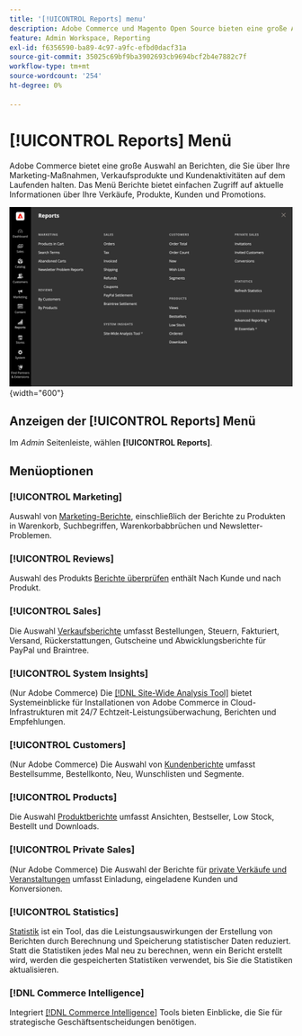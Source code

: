 ```yaml
---
title: '[!UICONTROL Reports] menu'
description: Adobe Commerce und Magento Open Source bieten eine große Auswahl an Berichten, die Sie über Ihre Marketing-Maßnahmen, Verkaufsprodukte und Kundenaktivitäten auf dem Laufenden halten.
feature: Admin Workspace, Reporting
exl-id: f6356590-ba89-4c97-a9fc-efbd0dacf31a
source-git-commit: 35025c69bf9ba3902693cb9694bcf2b4e7882c7f
workflow-type: tm+mt
source-wordcount: '254'
ht-degree: 0%

---
```


# [!UICONTROL Reports] Menü

Adobe Commerce bietet eine große Auswahl an Berichten, die Sie über Ihre Marketing-Maßnahmen, Verkaufsprodukte und Kundenaktivitäten auf dem Laufenden halten. Das Menü Berichte bietet einfachen Zugriff auf aktuelle Informationen über Ihre Verkäufe, Produkte, Kunden und Promotions.

![Menü Berichte](./assets/overview.png){width="600"}

## Anzeigen der [!UICONTROL Reports] Menü

Im _Admin_ Seitenleiste, wählen **[!UICONTROL Reports]**.

## Menüoptionen

### [!UICONTROL Marketing]

Auswahl von [Marketing-Berichte](marketing-reports.md), einschließlich der Berichte zu Produkten in Warenkorb, Suchbegriffen, Warenkorbabbrüchen und Newsletter-Problemen.

### [!UICONTROL Reviews]

Auswahl des Produkts [Berichte überprüfen](review-reports.md) enthält Nach Kunde und nach Produkt.

### [!UICONTROL Sales]

Die Auswahl [Verkaufsberichte](sales-reports.md) umfasst Bestellungen, Steuern, Fakturiert, Versand, Rückerstattungen, Gutscheine und Abwicklungsberichte für PayPal und Braintree.

### [!UICONTROL System Insights]

(Nur Adobe Commerce) Die [[!DNL Site-Wide Analysis Tool]](https://experienceleague.adobe.com/docs/commerce-operations/tools/site-wide-analysis-tool/access.html) bietet Systemeinblicke für Installationen von Adobe Commerce in Cloud-Infrastrukturen mit 24/7 Echtzeit-Leistungsüberwachung, Berichten und Empfehlungen.

### [!UICONTROL Customers]

(Nur Adobe Commerce) Die Auswahl von [Kundenberichte](customer-reports.md) umfasst Bestellsumme, Bestellkonto, Neu, Wunschlisten und Segmente.

### [!UICONTROL Products]

Die Auswahl [Produktberichte](product-reports.md) umfasst Ansichten, Bestseller, Low Stock, Bestellt und Downloads.

### [!UICONTROL Private Sales]

(Nur Adobe Commerce) Die Auswahl der Berichte für [private Verkäufe und Veranstaltungen](private-sales-reports.md) umfasst Einladung, eingeladene Kunden und Konversionen.

### [!UICONTROL Statistics]

[Statistik](sales-reports.md#refresh-statistics) ist ein Tool, das die Leistungsauswirkungen der Erstellung von Berichten durch Berechnung und Speicherung statistischer Daten reduziert. Statt die Statistiken jedes Mal neu zu berechnen, wenn ein Bericht erstellt wird, werden die gespeicherten Statistiken verwendet, bis Sie die Statistiken aktualisieren.

### [!DNL Commerce Intelligence]

Integriert [[!DNL Commerce Intelligence]](business-intelligence.md) Tools bieten Einblicke, die Sie für strategische Geschäftsentscheidungen benötigen.
